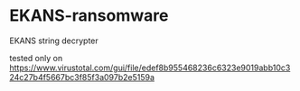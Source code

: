 # EKANS-ransomware
EKANS string decrypter

tested only on https://www.virustotal.com/gui/file/edef8b955468236c6323e9019abb10c324c27b4f5667bc3f85f3a097b2e5159a
